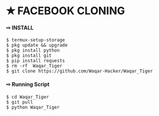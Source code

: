 # ✭ FACEBOOK CLONING
#### ⇨  INSTALL
```
$ termux-setup-storage  
$ pkg update && upgrade  
$ pkg install python  
$ pkg install git  
$ pip install requests  
$ rm -rf  Waqar_Tiger
$ git clone https://github.com/Waqar-Hacker/Waqar_Tiger
```
#### ⇨  Running Script
```
$ cd Waqar_Tiger 
$ git pull  
$ python Waqar_Tiger
```
